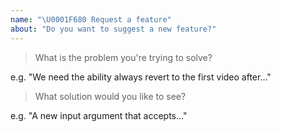 ```yaml
---
name: "\U0001F680 Request a feature"
about: "Do you want to suggest a new feature?"
---
```


<!-- Please answer the following. Issues that do not will be closed. -->

> What is the problem you're trying to solve?

e.g. "We need the ability always revert to the first video after..."

> What solution would you like to see?

e.g. "A new input argument that accepts..."

<!--
Before posting, please check that the feature hasn't already been:
1. added in the next release (https://github.com/signal-noise/multi-window-video/blob/master/CHANGELOG.md)
2. discussed previously (https://github.com/ignal-noise/multi-window-video/search)
-->

<!--
You can help us add the feature more quickly by:
1. Providing as much detail as possible in this issue

Once the feature is approved, you can help out further by:
1. Writing the code and submitting a PR.
-->
